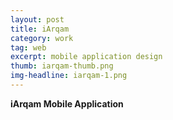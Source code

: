 ```yaml
---
layout: post
title: iArqam
category: work
tag: web
excerpt: mobile application design
thumb: iarqam-thumb.png
img-headline: iarqam-1.png
---
```


<div class=txt>
<p>
    <strong>iArqam Mobile Application</strong>

</p>

</div>